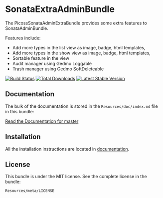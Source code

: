 SonataExtraAdminBundle
======================

The PicossSonataAdminExtraBundle provides some extra features to SonataAdminBundle.

Features include:

- Add more types in the list view as image, badge, html templates,
- Add more types in the show view as image, badge, html templates,
- Sortable feature in the view
- Audit manager using Gedmo Loggable
- Trash manager using Gedmo SoftDeleteable

[![Build Status](https://travis-ci.org/picoss/SonataExtraAdminBundle.svg?branch=master)](https://travis-ci.org/picoss/SonataExtraAdminBundle)
[![Total Downloads](https://poser.pugx.org/picoss/sonata-extra-admin-bundle/downloads.png)](https://packagist.org/packages/picoss/sonata-extra-admin-bundle)
[![Latest Stable Version](https://poser.pugx.org/picoss/sonata-extra-admin-bundle/v/stable.png)](https://packagist.org/packages/picoss/sonata-extra-admin-bundle)

Documentation
-------------

The bulk of the documentation is stored in the `Resources/doc/index.md`
file in this bundle:

[Read the Documentation for master](https://github.com/picoss/SonataExtraAdminBundle/blob/master/Resources/doc/index.md)

Installation
------------

All the installation instructions are located in [documentation](https://github.com/picoss/SonataExtraAdminBundle/blob/master/Resources/doc/index.md).

License
-------

This bundle is under the MIT license. See the complete license in the bundle:

    Resources/meta/LICENSE
